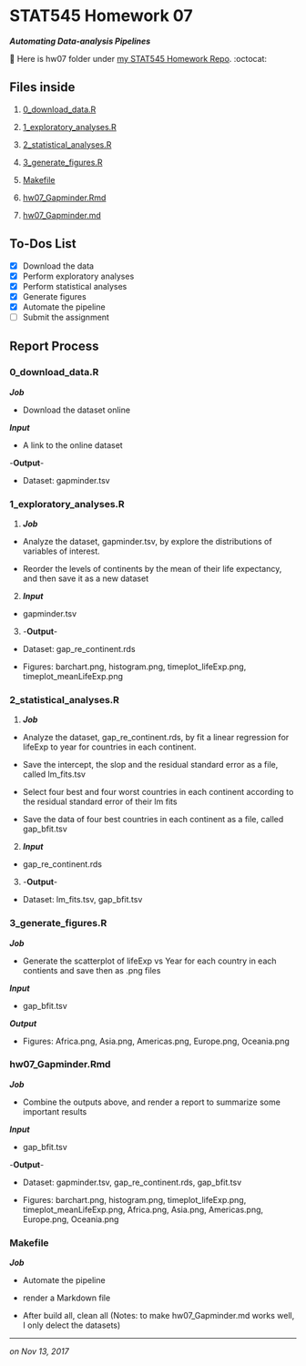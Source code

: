 
# STAT545 Homework 07 

_**Automating Data-analysis Pipelines**_

:round_pushpin: Here is hw07 folder under [my STAT545 Homework Repo](https://github.com/xinmiaow/STAT545-hw-Wang-Xinmiao). :octocat:


## Files inside

1. [0_download_data.R](https://github.com/xinmiaow/STAT545-hw-Wang-Xinmiao/blob/master/hw07/0_download_data.R)

2. [1_exploratory_analyses.R](https://github.com/xinmiaow/STAT545-hw-Wang-Xinmiao/blob/master/hw07/1_exploratory_analyses.R)

3. [2_statistical_analyses.R](https://github.com/xinmiaow/STAT545-hw-Wang-Xinmiao/blob/master/hw07/2_statistical_analyses.R)

4. [3_generate_figures.R](https://github.com/xinmiaow/STAT545-hw-Wang-Xinmiao/blob/master/hw07/3_generate_figures.R)

5. [Makefile](https://github.com/xinmiaow/STAT545-hw-Wang-Xinmiao/blob/master/hw07/Makefile)

6. [hw07_Gapminder.Rmd](https://github.com/xinmiaow/STAT545-hw-Wang-Xinmiao/blob/master/hw07/hw07_Gapminder.Rmd)

7. [hw07_Gapminder.md](https://github.com/xinmiaow/STAT545-hw-Wang-Xinmiao/blob/master/hw07/hw07_Gapminder.md)

## To-Dos List

- [X] Download the data
- [X] Perform exploratory analyses
- [X] Perform statistical analyses
- [X] Generate figures
- [X] Automate the pipeline
- [ ] Submit the assignment

## Report Process

### 0_download_data.R

_**Job**_

* Download the dataset online

_**Input**_

* A link to the online dataset 

-**Output**-

* Dataset: gapminder.tsv

### 1_exploratory_analyses.R

1. _**Job**_

* Analyze the dataset, gapminder.tsv, by explore the distributions of variables of interest. 

* Reorder the levels of continents by the mean of their life expectancy, and then save it as a new dataset

2. _**Input**_

* gapminder.tsv

3. -**Output**-

* Dataset: gap_re_continent.rds

* Figures: barchart.png, histogram.png, timeplot_lifeExp.png, timeplot_meanLifeExp.png


### 2_statistical_analyses.R

1. _**Job**_

* Analyze the dataset, gap_re_continent.rds, by fit a linear regression for lifeExp to year for countries in each continent. 

* Save the intercept, the slop and the residual standard error as a file, called lm_fits.tsv

* Select four best and four worst countries in each continent according to the residual standard error of their lm fits

* Save the data of four best countries in each continent as a file, called gap_bfit.tsv

2. _**Input**_

* gap_re_continent.rds

3. -**Output**-

* Dataset: lm_fits.tsv, gap_bfit.tsv


### 3_generate_figures.R

_**Job**_

* Generate the scatterplot of lifeExp vs Year for each country in each contients and save then as .png files

_**Input**_

* gap_bfit.tsv

_**Output**_

* Figures: Africa.png, Asia.png, Americas.png, Europe.png, Oceania.png

### hw07_Gapminder.Rmd

_**Job**_

* Combine the outputs above, and render a report to summarize some important results

_**Input**_

* gap_bfit.tsv

-**Output**-

* Dataset: gapminder.tsv, gap_re_continent.rds, gap_bfit.tsv

* Figures: barchart.png, histogram.png, timeplot_lifeExp.png, timeplot_meanLifeExp.png, Africa.png, Asia.png, Americas.png, Europe.png, Oceania.png

### Makefile

_**Job**_

* Automate the pipeline 

* render a Markdown file

* After build all, clean all (Notes: to make hw07_Gapminder.md works well, I only delect the datasets)


***
*on Nov 13, 2017*



